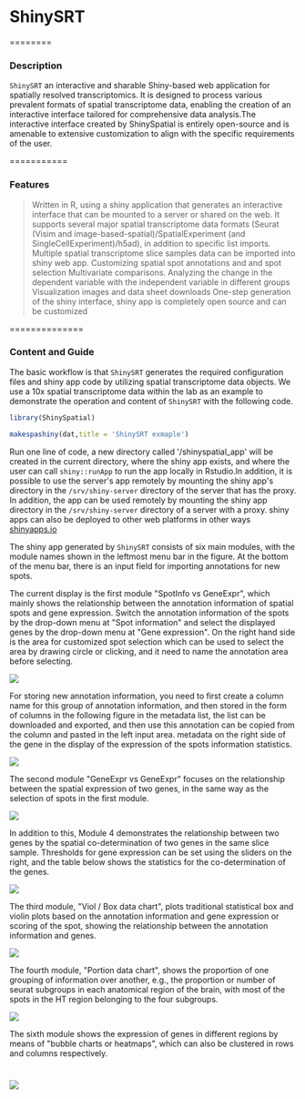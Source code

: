 # ShinySRT

========

### Description
`ShinySRT` an interactive and sharable Shiny-based web application for spatially resolved transcriptomics. It is designed to process various prevalent formats of spatial transcriptome data, enabling the creation of an interactive interface tailored for comprehensive data analysis.The interactive interface created by ShinySpatial is entirely open-source and is amenable to extensive customization to align with the specific requirements of the user.

===========

### Features
>Written in R, using a shiny application that generates an interactive interface that can be mounted to a server or shared on the web.
>It supports several major spatial transcriptome data formats (Seurat (Visim and image-based-spatial)/SpatialExperiment (and SingleCellExperiment)/h5ad), in addition to specific list imports.
>Multiple spatial transcriptome slice samples data can be imported into shiny web app.
>Customizing spatial spot annotations and and spot selection
>Multivariate comparisons. Analyzing the change in the dependent variable with the independent variable in different groups
>Visualization images and data sheet downloads
>One-step generation of the shiny interface, shiny app is completely open source and can be customized

==============

### Content and Guide
The basic workflow is that `ShinySRT` generates the required configuration files and shiny app code by utilizing spatial transcriptome data objects.
We use a 10x spatial transcriptome data within the lab as an example to demonstrate the operation and content of `ShinySRT` with the following code.

``` r
library(ShinySpatial)

makespashiny(dat,title = 'ShinySRT exmaple')
```
Run one line of code, a new directory called '/shinyspatial_app' will be created in the current directory, where the shiny app exists, and where the user can call `shiny::runApp` to run the app locally in Rstudio.In addition, it is possible to use the server's app remotely by mounting the shiny app's directory in the `/srv/shiny-server` directory of the server that has the proxy. In addition, the app can be used remotely by mounting the shiny app directory in the `/srv/shiny-server` directory of a server with a proxy. shiny apps can also be deployed to other web platforms in other ways [shinyapps.io](https://www.shinyapps.io/)


The shiny app generated by `ShinySRT` consists of six main modules, with the module names shown in the leftmost menu bar in the figure. At the bottom of the menu bar, there is an input field for importing annotations for new spots.

The current display is the first module "SpotInfo vs GeneExpr", which mainly shows the relationship between the annotation information of spatial spots and gene expression. Switch the annotation information of the spots by the drop-down menu at "Spot information" and select the displayed genes by the drop-down menu at "Gene expression". On the right hand side is the area for customized spot selection which can be used to select the area by drawing circle or clicking, and it need to name the annotation area before selecting.

![](image/content1.png)

For storing new annotation information, you need to first create a column name for this group of annotation information, and then stored in the form of columns in the following figure in the metadata list, the list can be downloaded and exported, and then use this annotation can be copied from the column and pasted in the left input area. metadata on the right side of the gene in the display of the expression of the spots information statistics.

![](image/content2.png)

The second module "GeneExpr vs GeneExpr" focuses on the relationship between the spatial expression of two genes, in the same way as the selection of spots in the first module.

![](image/content3.png)

In addition to this, Module 4 demonstrates the relationship between two genes by the spatial co-determination of two genes in the same slice sample. Thresholds for gene expression can be set using the sliders on the right, and the table below shows the statistics for the co-determination of the genes.

![](image/content4.png)

The third module, "Viol / Box data chart", plots traditional statistical box and violin plots based on the annotation information and gene expression or scoring of the spot, showing the relationship between the annotation information and genes.

![](image/content5.png)

The fourth module, "Portion data chart", shows the proportion of one grouping of information over another, e.g., the proportion or number of seurat subgroups in each anatomical region of the brain, with most of the spots in the HT region belonging to the four subgroups.

![](image/content6.png)

The sixth module shows the expression of genes in different regions by means of "bubble charts or heatmaps", which can also be clustered in rows and columns respectively.

![](image/content7.png)
===================
